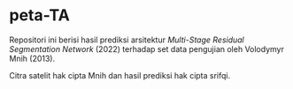 peta-TA
=======

Repositori ini berisi hasil prediksi arsitektur _Multi-Stage Residual Segmentation Network_ (2022) terhadap set data pengujian oleh Volodymyr Mnih (2013).

Citra satelit hak cipta Mnih dan hasil prediksi hak cipta srifqi.
